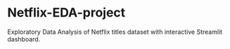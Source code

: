 # Netflix-EDA-project
Exploratory Data Analysis of Netflix titles dataset with interactive Streamlit dashboard.
